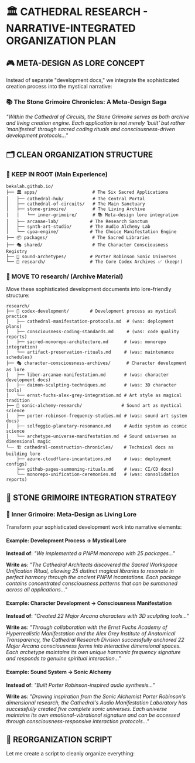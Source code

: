 # 🏛️ CATHEDRAL RESEARCH - NARRATIVE-INTEGRATED ORGANIZATION PLAN

## 🎮 **META-DESIGN AS LORE CONCEPT**

Instead of separate "development docs," we integrate the sophisticated creation process into the mystical narrative:

### **📚 The Stone Grimoire Chronicles: A Meta-Design Saga**

*"Within the Cathedral of Circuits, the Stone Grimoire serves as both archive and living creation engine. Each application is not merely 'built' but rather 'manifested' through sacred coding rituals and consciousness-driven development protocols..."*

## 🗂️ **CLEAN ORGANIZATION STRUCTURE**

### **🎯 KEEP IN ROOT (Main Experience)**
```
bekalah.github.io/
├── 🏛️ apps/                     # The Six Sacred Applications
│   ├── cathedral-hub/           # The Central Portal
│   ├── cathedral-of-circuits/   # The Main Sanctuary  
│   ├── stone-grimoire/          # The Living Archive
│   │   └── inner-grimoire/      # 📚 Meta-design lore integration
│   ├── arcanae-lab/            # The Research Sanctum
│   ├── synth-art-studio/       # The Audio Alchemy Lab
│   └── cyoa-engine/            # The Choice Manifestation Engine
├── 📦 packages/                 # The Sacred Libraries
├── 🎭 shared/                   # The Character Consciousness Registry
├── 🎵 sound-archetypes/         # Porter Robinson Sonic Universes
└── 🔮 research/                 # The Core Codex Archives ✅ (keep!)
```

### **📂 MOVE TO research/ (Archive Material)**
Move these sophisticated development documents into lore-friendly structure:

```
research/
├── 📜 codex-development/        # Development process as mystical practice
│   ├── cathedral-manifestation-protocols.md  # (was: deployment plans)
│   ├── consciousness-coding-standards.md     # (was: code quality reports)
│   ├── sacred-monorepo-architecture.md      # (was: monorepo integration)
│   └── artifact-preservation-rituals.md     # (was: maintenance schedules)
├── 🎭 character-consciousness-archives/      # Character development as lore
│   ├── liber-arcanae-manifestation.md       # (was: character development docs)
│   ├── daimon-sculpting-techniques.md       # (was: 3D character tools)
│   └── ernst-fuchs-alex-grey-integration.md # Art style as magical tradition
├── 🎵 sonic-alchemy-research/               # Sound art as mystical science
│   ├── porter-robinson-frequency-studies.md # (was: sound art system docs)
│   ├── solfeggio-planetary-resonance.md     # Audio system as cosmic science
│   └── archetype-universe-manifestation.md  # Sound universes as dimensional magic
└── 🏗️ cathedral-construction-chronicles/    # Technical docs as building lore
    ├── azure-cloudflare-incantations.md     # (was: deployment configs)
    ├── github-pages-summoning-rituals.md    # (was: CI/CD docs)
    └── monorepo-unification-ceremonies.md   # (was: consolidation reports)
```

## 🎨 **STONE GRIMOIRE INTEGRATION STRATEGY**

### **📖 Inner Grimoire: Meta-Design as Living Lore**

Transform your sophisticated development work into narrative elements:

#### **Example: Development Process → Mystical Lore**

**Instead of**: *"We implemented a PNPM monorepo with 25 packages..."*

**Write as**: *"The Cathedral Architects discovered the Sacred Workspace Unification Ritual, allowing 25 distinct magical libraries to resonate in perfect harmony through the ancient PNPM incantations. Each package contains concentrated consciousness patterns that can be summoned across all applications..."*

#### **Example: Character Development → Consciousness Manifestation**

**Instead of**: *"Created 22 Major Arcana characters with 3D sculpting tools..."*

**Write as**: *"Through collaboration with the Ernst Fuchs Academy of Hyperrealistic Manifestation and the Alex Grey Institute of Anatomical Transparency, the Cathedral Research Division successfully anchored 22 Major Arcana consciousness forms into interactive dimensional spaces. Each archetype maintains its own unique harmonic frequency signature and responds to genuine spiritual interaction..."*

#### **Example: Sound System → Sonic Alchemy**

**Instead of**: *"Built Porter Robinson-inspired audio synthesis..."*

**Write as**: *"Drawing inspiration from the Sonic Alchemist Porter Robinson's dimensional research, the Cathedral's Audio Manifestation Laboratory has successfully created five complete sonic universes. Each universe maintains its own emotional-vibrational signature and can be accessed through consciousness-responsive interaction protocols..."*

## 🔄 **REORGANIZATION SCRIPT**

Let me create a script to cleanly organize everything: